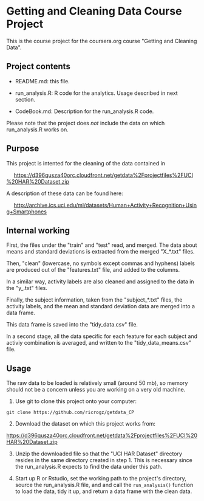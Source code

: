 # Getting and Cleaning Data Course Project

This is the course project for the coursera.org course "Getting and Cleaning Data".

## Project contents

* README.md: this file.

* run_analysis.R: R code for the analytics. Usage described in next section.

* CodeBook.md: Description for the run_analysis.R code.

Please note that the project does *not* include the data on which run_analysis.R works on. 

## Purpose
This project is intented for the cleaning of the data contained in

&nbsp;&nbsp;&nbsp;&nbsp;&nbsp;https://d396qusza40orc.cloudfront.net/getdata%2Fprojectfiles%2FUCI%20HAR%20Dataset.zip
      
A description of these data can be found here:

&nbsp;&nbsp;&nbsp;&nbsp;&nbsp;http://archive.ics.uci.edu/ml/datasets/Human+Activity+Recognition+Using+Smartphones

## Internal working

First, the files under the "train" and "test" read, and merged. The data about means and standard deviations is extracted from the merged "X_*.txt" files.

Then, "clean" (lowercase, no symbols except commas and hyphens) labels are produced out of the "features.txt" file, and added to the columns.

In a similar way, activity labels are also cleaned and assigned to the data in the "y_.txt" files.

Finally, the subject information, taken from the "subject_*.txt" files, the activity labels, and the mean and standard deviation data are merged into a data frame.

This data frame is saved into the "tidy_data.csv" file.

In a second stage, all the data specific for each feature for each subject and activiy combination is averaged, and written to the "tidy_data_means.csv" file.

## Usage

The raw data to be loaded is relatively small (around 50 mb), so memory should not be a concern unless you are working on a very old machine.

1. Use git to clone this project onto your computer:

  `git clone https://github.com/ricrogz/getdata_CP`

2. Download the dataset on which this project works from:

  https://d396qusza40orc.cloudfront.net/getdata%2Fprojectfiles%2FUCI%20HAR%20Dataset.zip

3. Unzip the downloaded file so that the "UCI HAR Dataset" directory resides in  the same directory created in step 1. This is necessary since the run_analysis.R expects to find the data under this path.

4. Start up R or Rstudio, set the working path to the project's directory, source the run_analysis.R file, and and call the `run_analysis()` function to load the data, tidy it up, and return a data frame with the clean data.

